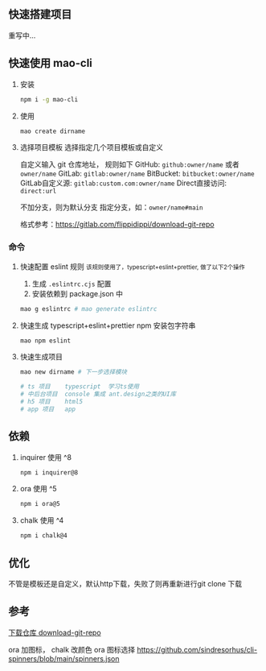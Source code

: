 ## 快速搭建项目

重写中...

## 快速使用 mao-cli

1. 安装
    ```bash
    npm i -g mao-cli
    ```
2. 使用
    ```bash
    mao create dirname
    ```
3. 选择项目模板
    选择指定几个项目模板或自定义

    自定义输入 git 仓库地址， 规则如下
    GitHub:         `github:owner/name` 或者 `owner/name`
    GitLab:         `gitlab:owner/name`
    BitBucket:      `bitbucket:owner/name`
    GitLab自定义源:   `gitlab:custom.com:owner/name`
    Direct直接访问:   `direct:url`


    不加分支，则为默认分支
    指定分支，如：`owner/name#main`

    格式参考：https://gitlab.com/flippidippi/download-git-repo


### 命令
1. 快速配置 eslint 规则
    <small>该规则使用了，typescript+eslint+prettier, 做了以下2个操作</small>
    1. 生成 `.eslintrc.cjs` 配置
    2. 安装依赖到 package.json 中
    ```bash
    mao g eslintrc # mao generate eslintrc
    ```

2. 快速生成 typescript+eslint+prettier npm 安装包字符串
    ```bash
    mao npm eslint
    ```

3. 快速生成项目

    ```bash
    mao new dirname # 下一步选择模块

    # ts 项目    typescript  学习ts使用
    # 中后台项目  console 集成 ant.design之类的UI库
    # h5 项目    html5 
    # app 项目   app
    ```

## 依赖
1. inquirer 使用 ^8
    ```bash
    npm i inquirer@8
    ```
2. ora 使用 ^5
    ```bash
    npm i ora@5
    ```
3. chalk 使用 ^4
    ```bash
    npm i chalk@4
    ```

## 优化
不管是模板还是自定义，默认http下载，失败了则再重新进行git clone 下载

## 参考
[下载仓库 download-git-repo](https://gitlab.com/flippidippi/download-git-repo)

ora 加图标， chalk 改颜色
ora 图标选择 https://github.com/sindresorhus/cli-spinners/blob/main/spinners.json